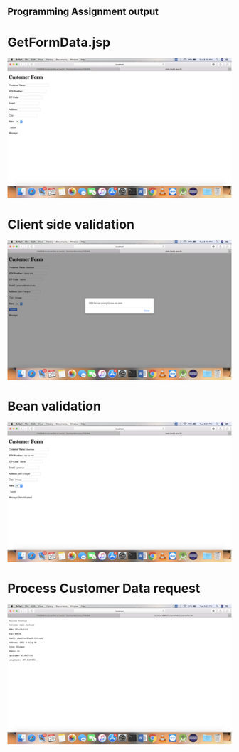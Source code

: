 ## Programming Assignment output

# GetFormData.jsp

![](https://github.com/GowthamManivelan/ITMD566/blob/master/CustomerWeb/output/Screen%20Shot%202018-02-20%20at%208.48.38%20PM.png)

# Client side validation

![](https://github.com/GowthamManivelan/ITMD566/blob/master/CustomerWeb/output/Screen%20Shot%202018-02-20%20at%208.49.17%20PM.png)

# Bean validation

![](https://github.com/GowthamManivelan/ITMD566/blob/master/CustomerWeb/output/Screen%20Shot%202018-02-20%20at%208.51.07%20PM.png)

# Process Customer Data request

![](https://github.com/GowthamManivelan/ITMD566/blob/master/CustomerWeb/output/Screen%20Shot%202018-02-20%20at%208.51.20%20PM.png)
